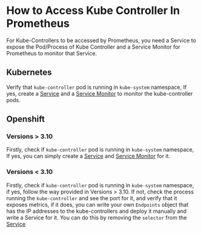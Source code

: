# How to Access Kube Controller In Prometheus

For Kube-Controllers to be accessed by Prometheus, you need a Service to expose the Pod/Process of Kube Controller and a Service Monitor for Prometheus to monitor that Service.

## Kubernetes

Verify that `kube-controller` pod is running in `kube-system` namespace, If yes, create a [Service](https://github.com/kahkhang/kube-linode/blob/master/manifests/prometheus/prometheus-k8s-service-monitor-kube-controller-manager.yaml) and a [Service Monitor](https://github.com/kahkhang/kube-linode/blob/master/manifests/prometheus/prometheus-k8s-service-monitor-kube-controller-manager.yaml) to monitor the kube-controller pods.

## Openshift

### Versions > 3.10

Firstly, check if `kube-controller` pod is running in `kube-system` namespace, If yes, you can simply create a [Service](https://github.com/openshift/cluster-monitoring-operator/blob/master/assets/prometheus-k8s/kube-controllers-service.yaml) and [Service Monitor](https://github.com/openshift/cluster-monitoring-operator/blob/master/assets/prometheus-k8s/service-monitor-kube-controllers.yaml) for it.

### Versions < 3.10

Firstly, check if `kube-controller` pod is running in `kube-system` namespace, if yes, follow the way provided in Versions > 3.10. If not, check the process running the `kube-controller` and see the port for it, and verify that it exposes metrics, if it does, you can write your own `Endpoints` object that has the IP addresses to the kube-controllers and deploy it manually and write a Service for it. You can do this by removing the `selector` from the [Service](https://github.com/openshift/cluster-monitoring-operator/blob/master/assets/prometheus-k8s/kube-controllers-service.yaml)